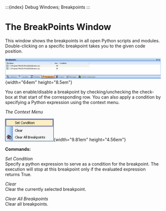 :::{index} Debug Windows; Breakpoints
:::


# The BreakPoints Window

This window shows the breakpoints in all open Python scripts and modules. Double-clicking 
on a specific breakpoint takes you to the given code position.

![graphic](images/breakpointswindow1.JPG){width="64em" height="8.5em"}

You can enable/disable a breakpoint by checking/unchecking the check-box at that start of the corresponding 
row. You can also apply a condition by specifying a Python expression using the context menu.

*The Context Menu*

![graphic](images/breakpointswindow2.JPG){width="9.81em" height="4.56em"}

**Commands:**

*Set Condition*\
Specify a python expression to serve as a condition for the breakpoint. The execution 
will stop at this breakpoint only if the evaluated expression returns True.

*Clear*\
Clear the currently selected breakpoint.

*Clear All Breakpoints*\
Clear all breakpoints.
